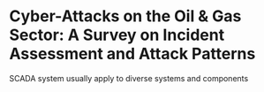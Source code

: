 # Cyber-Attacks on the Oil & Gas Sector: A Survey on Incident Assessment and Attack Patterns

SCADA system usually apply to diverse systems and components